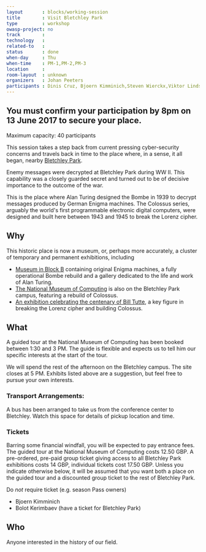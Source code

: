 ```yaml
---
layout       : blocks/working-session
title        : Visit Bletchley Park
type         : workshop
owasp-project: no
track        :
technology   :
related-to   :
status       : done
when-day     : Thu
when-time    : PM-1,PM-2,PM-3
location     :
room-layout  : unknown
organizers   : Johan Peeters
participants : Dinis Cruz, Bjoern Kimminich,Steven Wierckx,Viktor Lindstrom, Sebastien Deleersnyder, Jonas Vanalderweireldt, Fabien Thalgott, Bolot Kerimbaev, Mateo Martinez, Scott Treacy, Sven Schleier, Carlos Holguera, Brian Glas
---
```



## You must confirm your participation by 8pm on 13 June 2017 to secure your place.
Maximum capacity: 40 participants

This session takes a step back from current pressing cyber-security concerns and travels back in time to the place where, in a sense, it all began, nearby [Bletchley Park](https://bletchleypark.org.uk/).

Enemy messages were decrypted at Bletchley Park during WW II. This capability was a closely guarded secret and turned out to be of decisive importance to the outcome of the war.

This is the place where Alan Turing designed the Bombe in 1939 to decrypt messages produced by German Enigma machines. The Colossus series, arguably the world's first programmable electronic digital computers, were designed and built here between 1943 and 1945 to break the Lorenz cipher.

## Why

This historic place is now a museum, or, perhaps more accurately, a cluster of temporary and permanent exhibitions, including

* [Museum in Block B](https://bletchleypark.org.uk/visit-us/what-to-see/museum-in-block-b) containing original Enigma machines, a fully operational Bombe rebuild and a gallery dedicated to the life and work of Alan Turing.
* [The National Museum of Computing](http://www.tnmoc.org/) is also on the Bletchley Park campus, featuring a rebuild of Colossus.
* [An exhibition celebrating the centenary of Bill Tutte](https://bletchleypark.org.uk/whats-on/bill-tutte-mathematician-codebreaker), a key figure in breaking the Lorenz cipher and building Colossus.

## What

A guided tour at the National Museum of Computing has been booked between 1:30 and 3 PM. The guide is flexible and expects us to tell him our specific interests at the start of the tour.

We will spend the rest of the afternoon on the Bletchley campus. The site closes at 5 PM.
Exhibits listed above are a suggestion, but feel free to pursue your own interests.

### Transport Arrangements:

A bus has been arranged to take us from the conference center to Bletchley. Watch this space for details of pickup location and time.

### Tickets

Barring some financial windfall, you will be expected to pay entrance fees. The guided tour at the National Museum of Computing costs 12.50 GBP. A pre-ordered, pre-paid group ticket giving access to all Bletchley Park exhibitions costs 14 GBP, individual tickets cost 17.50 GBP. Unless you indicate otherwise below, it will be assumed that you want both a place on the guided tour and a discounted group ticket to the rest of Bletchley Park.

Do *not* require ticket (e.g. season Pass owners)
* Bjoern Kimminich
* Bolot Kerimbaev (have a ticket for Bletchley Park)

## Who

Anyone interested in the history of our field.

